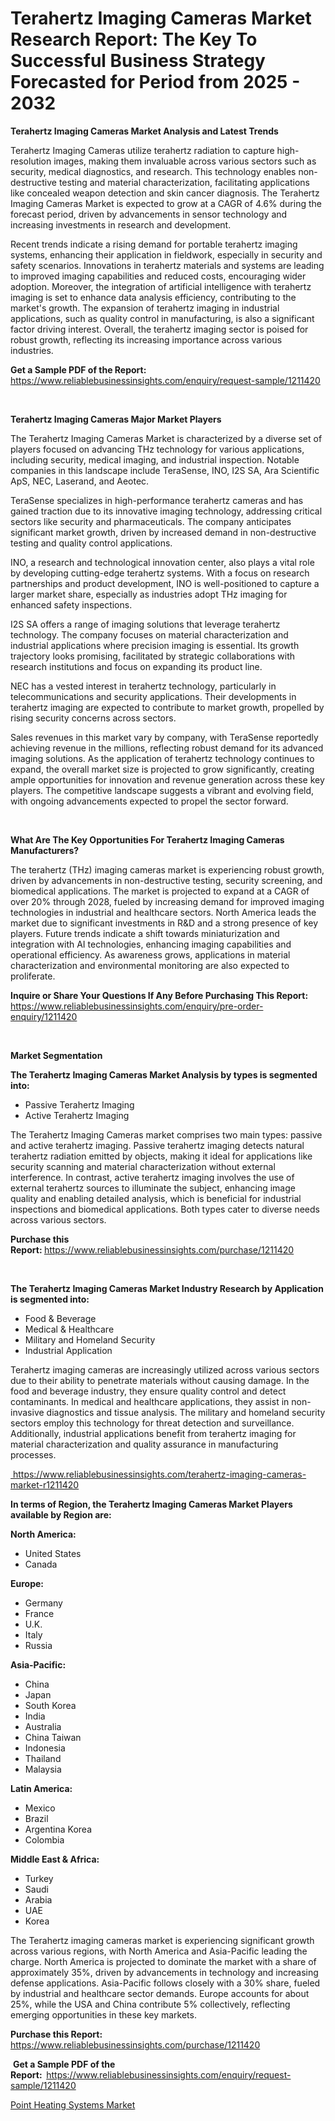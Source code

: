 <p><h1>Terahertz Imaging Cameras Market Research Report: The Key To Successful Business Strategy Forecasted for Period from 2025 - 2032</h1></p><p><strong>Terahertz Imaging Cameras Market Analysis and Latest Trends</strong></p>
<p><p>Terahertz Imaging Cameras utilize terahertz radiation to capture high-resolution images, making them invaluable across various sectors such as security, medical diagnostics, and research. This technology enables non-destructive testing and material characterization, facilitating applications like concealed weapon detection and skin cancer diagnosis. The Terahertz Imaging Cameras Market is expected to grow at a CAGR of 4.6% during the forecast period, driven by advancements in sensor technology and increasing investments in research and development.</p><p>Recent trends indicate a rising demand for portable terahertz imaging systems, enhancing their application in fieldwork, especially in security and safety scenarios. Innovations in terahertz materials and systems are leading to improved imaging capabilities and reduced costs, encouraging wider adoption. Moreover, the integration of artificial intelligence with terahertz imaging is set to enhance data analysis efficiency, contributing to the market's growth. The expansion of terahertz imaging in industrial applications, such as quality control in manufacturing, is also a significant factor driving interest. Overall, the terahertz imaging sector is poised for robust growth, reflecting its increasing importance across various industries.</p></p>
<p><strong>Get a Sample PDF of the Report:&nbsp;</strong> <a href="https://www.reliablebusinessinsights.com/enquiry/request-sample/1211420?utm_campaign=2802&utm_medium=2&utm_source=Github&utm_content=ia&utm_term=24032025&utm_id=terahertz-imaging-cameras">https://www.reliablebusinessinsights.com/enquiry/request-sample/1211420</a></p>
<p>&nbsp;</p>
<p><strong>Terahertz Imaging Cameras Major Market Players</strong></p>
<p><p>The Terahertz Imaging Cameras Market is characterized by a diverse set of players focused on advancing THz technology for various applications, including security, medical imaging, and industrial inspection. Notable companies in this landscape include TeraSense, INO, I2S SA, Ara Scientific ApS, NEC, Laserand, and Aeotec.</p><p>TeraSense specializes in high-performance terahertz cameras and has gained traction due to its innovative imaging technology, addressing critical sectors like security and pharmaceuticals. The company anticipates significant market growth, driven by increased demand in non-destructive testing and quality control applications.</p><p>INO, a research and technological innovation center, also plays a vital role by developing cutting-edge terahertz systems. With a focus on research partnerships and product development, INO is well-positioned to capture a larger market share, especially as industries adopt THz imaging for enhanced safety inspections.</p><p>I2S SA offers a range of imaging solutions that leverage terahertz technology. The company focuses on material characterization and industrial applications where precision imaging is essential. Its growth trajectory looks promising, facilitated by strategic collaborations with research institutions and focus on expanding its product line.</p><p>NEC has a vested interest in terahertz technology, particularly in telecommunications and security applications. Their developments in terahertz imaging are expected to contribute to market growth, propelled by rising security concerns across sectors.</p><p>Sales revenues in this market vary by company, with TeraSense reportedly achieving revenue in the millions, reflecting robust demand for its advanced imaging solutions. As the application of terahertz technology continues to expand, the overall market size is projected to grow significantly, creating ample opportunities for innovation and revenue generation across these key players. The competitive landscape suggests a vibrant and evolving field, with ongoing advancements expected to propel the sector forward.</p></p>
<p>&nbsp;</p>
<p><strong>What Are The Key Opportunities For Terahertz Imaging Cameras Manufacturers?</strong></p>
<p><p>The terahertz (THz) imaging cameras market is experiencing robust growth, driven by advancements in non-destructive testing, security screening, and biomedical applications. The market is projected to expand at a CAGR of over 20% through 2028, fueled by increasing demand for improved imaging technologies in industrial and healthcare sectors. North America leads the market due to significant investments in R&D and a strong presence of key players. Future trends indicate a shift towards miniaturization and integration with AI technologies, enhancing imaging capabilities and operational efficiency. As awareness grows, applications in material characterization and environmental monitoring are also expected to proliferate.</p></p>
<p><strong>Inquire or Share Your Questions If Any Before Purchasing This Report:</strong> <a href="https://www.reliablebusinessinsights.com/enquiry/pre-order-enquiry/1211420?utm_campaign=2802&utm_medium=2&utm_source=Github&utm_content=ia&utm_term=24032025&utm_id=terahertz-imaging-cameras">https://www.reliablebusinessinsights.com/enquiry/pre-order-enquiry/1211420</a></p>
<p>&nbsp;</p>
<p><strong>Market Segmentation</strong></p>
<p><strong>The Terahertz Imaging Cameras Market Analysis by types is segmented into:</strong></p>
<p><ul><li>Passive Terahertz Imaging</li><li>Active Terahertz Imaging</li></ul></p>
<p><p>The Terahertz Imaging Cameras market comprises two main types: passive and active terahertz imaging. Passive terahertz imaging detects natural terahertz radiation emitted by objects, making it ideal for applications like security scanning and material characterization without external interference. In contrast, active terahertz imaging involves the use of external terahertz sources to illuminate the subject, enhancing image quality and enabling detailed analysis, which is beneficial for industrial inspections and biomedical applications. Both types cater to diverse needs across various sectors.</p></p>
<p><strong>Purchase this Report:&nbsp;</strong><a href="https://www.reliablebusinessinsights.com/purchase/1211420?utm_campaign=2802&utm_medium=2&utm_source=Github&utm_content=ia&utm_term=24032025&utm_id=terahertz-imaging-cameras">https://www.reliablebusinessinsights.com/purchase/1211420</a></p>
<p>&nbsp;</p>
<p><strong>The Terahertz Imaging Cameras Market Industry Research by Application is segmented into:</strong></p>
<p><ul><li>Food & Beverage</li><li>Medical & Healthcare</li><li>Military and Homeland Security</li><li>Industrial Application</li></ul></p>
<p><p>Terahertz imaging cameras are increasingly utilized across various sectors due to their ability to penetrate materials without causing damage. In the food and beverage industry, they ensure quality control and detect contaminants. In medical and healthcare applications, they assist in non-invasive diagnostics and tissue analysis. The military and homeland security sectors employ this technology for threat detection and surveillance. Additionally, industrial applications benefit from terahertz imaging for material characterization and quality assurance in manufacturing processes.</p></p>
<p><a href="https://www.reliablebusinessinsights.com/terahertz-imaging-cameras-market-r1211420?utm_campaign=2802&utm_medium=2&utm_source=Github&utm_content=ia&utm_term=24032025&utm_id=terahertz-imaging-cameras">&nbsp;https://www.reliablebusinessinsights.com/terahertz-imaging-cameras-market-r1211420</a></p>
<p><strong>In terms of Region, the Terahertz Imaging Cameras Market Players available by Region are:</strong></p>
<p>
    <p> <strong> North America: </strong>
        <ul>
            <li>United States</li>
            <li>Canada</li>
        </ul>
        </p> 
    <p> <strong> Europe: </strong>
        <ul>
            <li>Germany</li>
            <li>France</li>
            <li>U.K.</li>
            <li>Italy</li>
            <li>Russia</li>
        </ul>
        </p> 
    <p> <strong> Asia-Pacific: </strong>
        <ul>
            <li>China</li>
            <li>Japan</li>
            <li>South Korea</li>
            <li>India</li>
            <li>Australia</li>
            <li>China Taiwan</li>
            <li>Indonesia</li>
            <li>Thailand</li>
            <li>Malaysia</li>
        </ul>
        </p> 
    <p> <strong> Latin America: </strong>
        <ul>
            <li>Mexico</li>
            <li>Brazil</li>
            <li>Argentina Korea</li>
            <li>Colombia</li>
        </ul>
        </p> 
    <p> <strong> Middle East & Africa: </strong>
        <ul>
            <li>Turkey</li>
            <li>Saudi</li>
            <li>Arabia</li>
            <li>UAE</li>
            <li>Korea</li>
        </ul>
    </p>
    </p>
<p><p>The Terahertz imaging cameras market is experiencing significant growth across various regions, with North America and Asia-Pacific leading the charge. North America is projected to dominate the market with a share of approximately 35%, driven by advancements in technology and increasing defense applications. Asia-Pacific follows closely with a 30% share, fueled by industrial and healthcare sector demands. Europe accounts for about 25%, while the USA and China contribute 5% collectively, reflecting emerging opportunities in these key markets.</p></p>
<p><strong>Purchase this Report: </strong><a href="https://www.reliablebusinessinsights.com/purchase/1211420?utm_campaign=2802&utm_medium=2&utm_source=Github&utm_content=ia&utm_term=24032025&utm_id=terahertz-imaging-cameras">https://www.reliablebusinessinsights.com/purchase/1211420</a></p>
<p>&nbsp;<strong>Get a Sample PDF of the Report:&nbsp;&nbsp;</strong><a href="https://www.reliablebusinessinsights.com/enquiry/request-sample/1211420?utm_campaign=2802&utm_medium=2&utm_source=Github&utm_content=ia&utm_term=24032025&utm_id=terahertz-imaging-cameras">https://www.reliablebusinessinsights.com/enquiry/request-sample/1211420</a></p>
<p><strong></strong></p>
<p><p><a href="https://github.com/baetahassaz6/Market-Research-Report-List-1/blob/main/point-heating-systems-market.md?utm_campaign=2802&utm_medium=2&utm_source=Github&utm_content=ia&utm_term=24032025&utm_id=terahertz-imaging-cameras">Point Heating Systems Market</a></p></p>